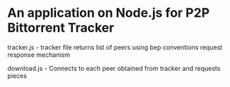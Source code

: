 # An application on Node.js for P2P Bittorrent Tracker

tracker.js -  tracker file returns list of peers using bep conventions
              request response mechanism

download.js -  Connects to each peer obtained from tracker and requests pieces